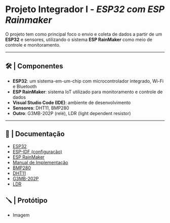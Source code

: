 # Projeto Integrador I - _ESP32 com ESP Rainmaker_

O projeto tem como principal foco o envio e coleta de dados a partir de um **ESP32** e sensores, utilizando o sistema **ESP RainMaker** como meio de controle e monitoramento.

---

## 🛠️ | Componentes

- **ESP32**: um sistema-em-um-chip com microcontrolador integrado, Wi-Fi e Bluetooth
- **ESP RainMaker**: sistema IoT utilizado para monitoramento e controle de dados
- **Visual Studio Code (IDE)**: ambiente de desenvolvimento
- **Sensores**: DHT11, BMP280
- **Outro**: G3MB-202P (relé), LDR (light dependent resistor)

---

## 📖 | Documentação

- [ESP32](ESP32.md)
- [ESP-IDF (configuração)](IDECONFIG.md)
- [ESP RainMaker](ESPRainMaker.md)
- [Manual de Implementação](MANUAL.md)
- [BMP280](BMP280.md)
- [DHT11](DHT11.md)
- [G3MB-202P](G3MB-202P.md)
- [LDR](LDR.md)

## 🪛 | Protótipo 

- Imagem
